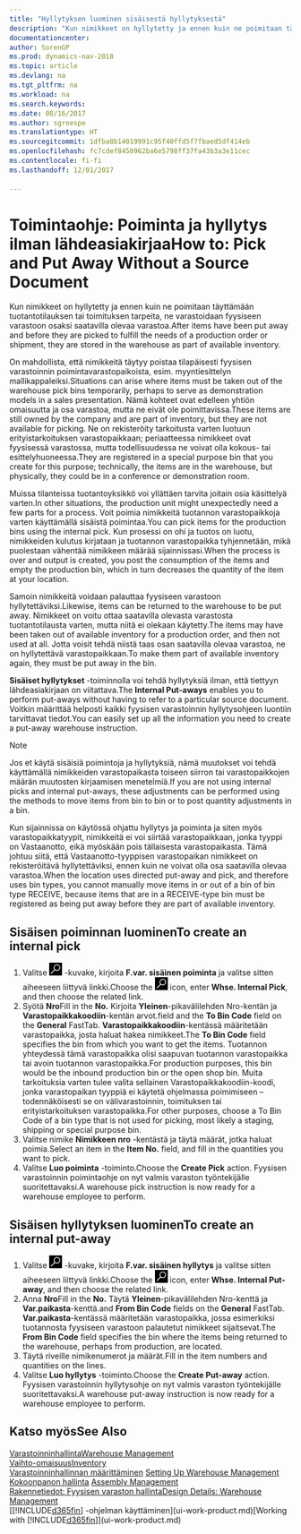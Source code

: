 ```yaml
---
title: "Hyllytyksen luominen sisäisestä hyllytyksestä"
description: "Kun nimikkeet on hyllytetty ja ennen kuin ne poimitaan täyttämään tuotantotilauksen tai toimituksen tarpeita, ne varastoidaan fyysiseen varastoon osaksi saatavilla olevaa varastoa."
documentationcenter: 
author: SorenGP
ms.prod: dynamics-nav-2018
ms.topic: article
ms.devlang: na
ms.tgt_pltfrm: na
ms.workload: na
ms.search.keywords: 
ms.date: 08/16/2017
ms.author: sgroespe
ms.translationtype: HT
ms.sourcegitcommit: 1dfba8b14019991c95f40ffd5f7fbaed5df414eb
ms.openlocfilehash: fc7cdef8450962ba6e5798ff37fa43b3a3e11cec
ms.contentlocale: fi-fi
ms.lasthandoff: 12/01/2017

---
```

# <a name="how-to-pick-and-put-away-without-a-source-document"></a><span data-ttu-id="8cc8b-103">Toimintaohje: Poiminta ja hyllytys ilman lähdeasiakirjaa</span><span class="sxs-lookup"><span data-stu-id="8cc8b-103">How to: Pick and Put Away Without a Source Document</span></span>
<span data-ttu-id="8cc8b-104">Kun nimikkeet on hyllytetty ja ennen kuin ne poimitaan täyttämään tuotantotilauksen tai toimituksen tarpeita, ne varastoidaan fyysiseen varastoon osaksi saatavilla olevaa varastoa.</span><span class="sxs-lookup"><span data-stu-id="8cc8b-104">After items have been put away and before they are picked to fulfill the needs of a production order or shipment, they are stored in the warehouse as part of available inventory.</span></span>  

<span data-ttu-id="8cc8b-105">On mahdollista, että nimikkeitä täytyy poistaa tilapäisesti fyysisen varastoinnin poimintavarastopaikoista, esim. myyntiesittelyn mallikappaleiksi.</span><span class="sxs-lookup"><span data-stu-id="8cc8b-105">Situations can arise where items must be taken out of the warehouse pick bins temporarily, perhaps to serve as demonstration models in a sales presentation.</span></span> <span data-ttu-id="8cc8b-106">Nämä kohteet ovat edelleen yhtiön omaisuutta ja osa varastoa, mutta ne eivät ole poimittavissa.</span><span class="sxs-lookup"><span data-stu-id="8cc8b-106">These items are still owned by the company and are part of inventory, but they are not available for picking.</span></span> <span data-ttu-id="8cc8b-107">Ne on rekisteröity tarkoitusta varten luotuun erityistarkoituksen varastopaikkaan; periaatteessa nimikkeet ovat fyysisessä varastossa, mutta todellisuudessa ne voivat olla kokous- tai esittelyhuoneessa.</span><span class="sxs-lookup"><span data-stu-id="8cc8b-107">They are registered in a special purpose bin that you create for this purpose; technically, the items are in the warehouse, but physically, they could be in a conference or demonstration room.</span></span>  

<span data-ttu-id="8cc8b-108">Muissa tilanteissa tuotantoyksikkö voi yllättäen tarvita joitain osia käsittelyä varten.</span><span class="sxs-lookup"><span data-stu-id="8cc8b-108">In other situations, the production unit might unexpectedly need a few parts for a process.</span></span> <span data-ttu-id="8cc8b-109">Voit poimia nimikkeitä tuotannon varastopaikkoja varten käyttämällä sisäistä poimintaa.</span><span class="sxs-lookup"><span data-stu-id="8cc8b-109">You can pick items for the production bins using the internal pick.</span></span> <span data-ttu-id="8cc8b-110">Kun prosessi on ohi ja tuotos on luotu, nimikkeiden kulutus kirjataan ja tuotannon varastopaikka tyhjennetään, mikä puolestaan vähentää nimikkeen määrää sijainnissasi.</span><span class="sxs-lookup"><span data-stu-id="8cc8b-110">When the process is over and output is created, you post the consumption of the items and empty the production bin, which in turn decreases the quantity of the item at your location.</span></span>  

<span data-ttu-id="8cc8b-111">Samoin nimikkeitä voidaan palauttaa fyysiseen varastoon hyllytettäviksi.</span><span class="sxs-lookup"><span data-stu-id="8cc8b-111">Likewise, items can be returned to the warehouse to be put away.</span></span> <span data-ttu-id="8cc8b-112">Nimikkeet on voitu ottaa saatavilla olevasta varastosta tuotantotilausta varten, mutta niitä ei olekaan käytetty.</span><span class="sxs-lookup"><span data-stu-id="8cc8b-112">The items may have been taken out of available inventory for a production order, and then not used at all.</span></span> <span data-ttu-id="8cc8b-113">Jotta voisit tehdä niistä taas osan saatavilla olevaa varastoa, ne on hyllytettävä varastopaikkaan.</span><span class="sxs-lookup"><span data-stu-id="8cc8b-113">To make them part of available inventory again, they must be put away in the bin.</span></span>  

<span data-ttu-id="8cc8b-114">**Sisäiset hyllytykset** -toiminnolla voi tehdä hyllytyksiä ilman, että tiettyyn lähdeasiakirjaan on viitattava.</span><span class="sxs-lookup"><span data-stu-id="8cc8b-114">The **Internal Put-aways** enables you to perform put-aways without having to refer to a particular source document.</span></span> <span data-ttu-id="8cc8b-115">Voitkin määrittää helposti kaikki fyysisen varastoinnin hyllytysohjeen luontiin tarvittavat tiedot.</span><span class="sxs-lookup"><span data-stu-id="8cc8b-115">You can easily set up all the information you need to create a put-away warehouse instruction.</span></span>  

> [!NOTE]  
>  <span data-ttu-id="8cc8b-116">Jos et käytä sisäisiä poimintoja ja hyllytyksiä, nämä muutokset voi tehdä käyttämällä nimikkeiden varastopaikasta toiseen siirron tai varastopaikkojen määrän muutosten kirjaamisen menetelmiä.</span><span class="sxs-lookup"><span data-stu-id="8cc8b-116">If you are not using internal picks and internal put-aways, these adjustments can be performed using the methods to move items from bin to bin or to post quantity adjustments in a bin.</span></span>  
>   
>  <span data-ttu-id="8cc8b-117">Kun sijainnissa on käytössä ohjattu hyllytys ja poiminta ja siten myös varastopaikkatyypit, nimikkeitä ei voi siirtää varastopaikkaan, jonka tyyppi on Vastaanotto, eikä myöskään pois tällaisesta varastopaikasta. Tämä johtuu siitä, että Vastaanotto-tyyppisen varastopaikan nimikkeet on rekisteröitävä hyllytettäviksi, ennen kuin ne voivat olla osa saatavilla olevaa varastoa.</span><span class="sxs-lookup"><span data-stu-id="8cc8b-117">When the location uses directed put-away and pick, and therefore uses bin types, you cannot manually move items in or out of a bin of bin type RECEIVE, because items that are in a RECEIVE-type bin must be registered as being put away before they are part of available inventory.</span></span>  

## <a name="to-create-an-internal-pick"></a><span data-ttu-id="8cc8b-118">Sisäisen poiminnan luominen</span><span class="sxs-lookup"><span data-stu-id="8cc8b-118">To create an internal pick</span></span>  
1.  <span data-ttu-id="8cc8b-119">Valitse ![Etsi sivu tai raportti](media/ui-search/search_small.png "Etsi sivu tai raportti -kuvake") -kuvake, kirjoita **F.var. sisäinen poiminta** ja valitse sitten aiheeseen liittyvä linkki.</span><span class="sxs-lookup"><span data-stu-id="8cc8b-119">Choose the ![Search for Page or Report](media/ui-search/search_small.png "Search for Page or Report icon") icon, enter **Whse. Internal Pick**, and then choose the related link.</span></span>  
2.  <span data-ttu-id="8cc8b-120">Syötä **Nro**</span><span class="sxs-lookup"><span data-stu-id="8cc8b-120">Fill in the **No.**</span></span> <span data-ttu-id="8cc8b-121">Kirjoita **Yleinen**-pikavälilehden Nro-kentän ja **Varastopaikkakoodiin**-kentän arvot.</span><span class="sxs-lookup"><span data-stu-id="8cc8b-121">field and the **To Bin Code** field on the **General** FastTab.</span></span> <span data-ttu-id="8cc8b-122">**Varastopaikkakoodiin**-kentässä määritetään varastopaikka, josta haluat hakea nimikkeet.</span><span class="sxs-lookup"><span data-stu-id="8cc8b-122">The **To Bin Code** field specifies the bin from which you want to get the items.</span></span> <span data-ttu-id="8cc8b-123">Tuotannon yhteydessä tämä varastopaikka olisi saapuvan tuotannon varastopaikka tai avoin tuotannon varastopaikka.</span><span class="sxs-lookup"><span data-stu-id="8cc8b-123">For production purposes, this bin would be the inbound production bin or the open shop bin.</span></span> <span data-ttu-id="8cc8b-124">Muita tarkoituksia varten tulee valita sellainen Varastopaikkakoodiin-koodi, jonka varastopaikan tyyppiä ei käytetä ohjelmassa poimimiseen – todennäköisesti se on välivarastoinnin, toimituksen tai erityistarkoituksen varastopaikka.</span><span class="sxs-lookup"><span data-stu-id="8cc8b-124">For other purposes, choose a To Bin Code of a bin type that is not used for picking, most likely a staging, shipping or special purpose bin.</span></span>  
3.  <span data-ttu-id="8cc8b-125">Valitse nimike **Nimikkeen nro** -kentästä ja täytä määrät, jotka haluat poimia.</span><span class="sxs-lookup"><span data-stu-id="8cc8b-125">Select an item in the **Item No.** field, and fill in the quantities you want to pick.</span></span>  
4. <span data-ttu-id="8cc8b-126">Valitse **Luo poiminta** -toiminto.</span><span class="sxs-lookup"><span data-stu-id="8cc8b-126">Choose the **Create Pick** action.</span></span> <span data-ttu-id="8cc8b-127">Fyysisen varastoinnin poimintaohje on nyt valmis varaston työntekijälle suoritettavaksi.</span><span class="sxs-lookup"><span data-stu-id="8cc8b-127">A warehouse pick instruction is now ready for a warehouse employee to perform.</span></span>  

## <a name="to-create-an-internal-put-away"></a><span data-ttu-id="8cc8b-128">Sisäisen hyllytyksen luominen</span><span class="sxs-lookup"><span data-stu-id="8cc8b-128">To create an internal put-away</span></span>  
1.  <span data-ttu-id="8cc8b-129">Valitse ![Etsi sivu tai raportti](media/ui-search/search_small.png "Etsi sivu tai raportti -kuvake") -kuvake, kirjoita **F.var. sisäinen hyllytys** ja valitse sitten aiheeseen liittyvä linkki.</span><span class="sxs-lookup"><span data-stu-id="8cc8b-129">Choose the ![Search for Page or Report](media/ui-search/search_small.png "Search for Page or Report icon") icon, enter **Whse. Internal Put-away**, and then choose the related link.</span></span>  
2.  <span data-ttu-id="8cc8b-130">Anna **Nro**</span><span class="sxs-lookup"><span data-stu-id="8cc8b-130">Fill in the **No.**</span></span> <span data-ttu-id="8cc8b-131">Täytä **Yleinen**-pikavälilehden Nro-kenttä ja **Var.paikasta**-kenttä.</span><span class="sxs-lookup"><span data-stu-id="8cc8b-131">and **From Bin Code** fields on the **General** FastTab.</span></span> <span data-ttu-id="8cc8b-132">**Var.paikasta**-kentässä määritetään varastopaikka, jossa esimerkiksi tuotannosta fyysiseen varastoon palautetut nimikkeet sijaitsevat.</span><span class="sxs-lookup"><span data-stu-id="8cc8b-132">The **From Bin Code** field specifies the bin where the items being returned to the warehouse, perhaps from production, are located.</span></span>  
3.  <span data-ttu-id="8cc8b-133">Täytä riveille nimikenumerot ja määrät.</span><span class="sxs-lookup"><span data-stu-id="8cc8b-133">Fill in the item numbers and quantities on the lines.</span></span>  
4.  <span data-ttu-id="8cc8b-134">Valitse **Luo hyllytys** -toiminto.</span><span class="sxs-lookup"><span data-stu-id="8cc8b-134">Choose the **Create Put-away** action.</span></span> <span data-ttu-id="8cc8b-135">Fyysisen varastoinnin hyllytysohje on nyt valmis varaston työntekijälle suoritettavaksi.</span><span class="sxs-lookup"><span data-stu-id="8cc8b-135">A warehouse put-away instruction is now ready for a warehouse employee to perform.</span></span>  

## <a name="see-also"></a><span data-ttu-id="8cc8b-136">Katso myös</span><span class="sxs-lookup"><span data-stu-id="8cc8b-136">See Also</span></span>  
[<span data-ttu-id="8cc8b-137">Varastoinninhallinta</span><span class="sxs-lookup"><span data-stu-id="8cc8b-137">Warehouse Management</span></span>](warehouse-manage-warehouse.md)  
[<span data-ttu-id="8cc8b-138">Vaihto-omaisuus</span><span class="sxs-lookup"><span data-stu-id="8cc8b-138">Inventory</span></span>](inventory-manage-inventory.md)  
<span data-ttu-id="8cc8b-139">[Varastoinninhallinnan määrittäminen](warehouse-setup-warehouse.md)   </span><span class="sxs-lookup"><span data-stu-id="8cc8b-139">[Setting Up Warehouse Management](warehouse-setup-warehouse.md)   </span></span>  
<span data-ttu-id="8cc8b-140">[Kokoonpanon hallinta](assembly-assemble-items.md)  </span><span class="sxs-lookup"><span data-stu-id="8cc8b-140">[Assembly Management](assembly-assemble-items.md)  </span></span>  
[<span data-ttu-id="8cc8b-141">Rakennetiedot: Fyysisen varaston hallinta</span><span class="sxs-lookup"><span data-stu-id="8cc8b-141">Design Details: Warehouse Management</span></span>](design-details-warehouse-management.md)  
<span data-ttu-id="8cc8b-142">[[!INCLUDE[d365fin](includes/d365fin_md.md)] -ohjelman käyttäminen](ui-work-product.md)</span><span class="sxs-lookup"><span data-stu-id="8cc8b-142">[Working with [!INCLUDE[d365fin](includes/d365fin_md.md)]](ui-work-product.md)</span></span>

